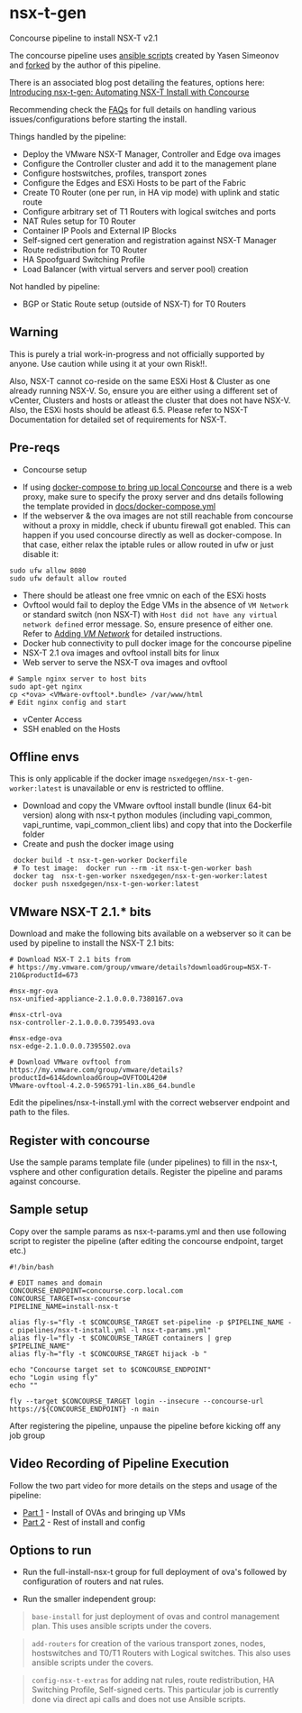 # nsx-t-gen
Concourse pipeline to install NSX-T v2.1

The concourse pipeline uses [ansible scripts](https://github.com/yasensim/nsxt-ansible) created by Yasen Simeonov and [forked](https://github.com/sparameswaran/nsxt-ansible) by the author of this pipeline.

There is an associated blog post detailing the features, options here: [Introducing nsx-t-gen: Automating NSX-T Install with Concourse](https://allthingsmdw.blogspot.com/2018/05/introducing-nsx-t-gen-automating-nsx-t.html)

Recommending check the [FAQs](./docs/faqs.md) for full details on handling various issues/configurations before starting the install.

Things handled by the pipeline:

* Deploy the VMware NSX-T Manager, Controller and Edge ova images
* Configure the Controller cluster and add it to the management plane
* Configure hostswitches, profiles, transport zones
* Configure the Edges and ESXi Hosts to be part of the Fabric
* Create T0 Router (one per run, in HA vip mode) with uplink and static route
* Configure arbitrary set of T1 Routers with logical switches and ports
* NAT Rules setup for T0 Router
* Container IP Pools and External IP Blocks
* Self-signed cert generation and registration against NSX-T Manager
* Route redistribution for T0 Router
* HA Spoofguard Switching Profile
* Load Balancer (with virtual servers and server pool) creation

Not handled by pipeline:

* BGP or Static Route setup (outside of NSX-T) for T0 Routers



## Warning
This is purely a trial work-in-progress and not officially supported by anyone. Use caution while using it at your own Risk!!.

Also, NSX-T cannot co-reside on the same ESXi Host & Cluster as one already running NSX-V. So, ensure you are either using a different set of vCenter, Clusters and hosts or atleast the cluster that does not have NSX-V. Also, the ESXi hosts should be atleast 6.5. Please refer to NSX-T Documentation for detailed set of requirements for NSX-T.

## Pre-reqs
* Concourse setup
- If using [docker-compose to bring up local Concourse](https://github.com/concourse/concourse-docker) and there is a web proxy, make sure to specify the proxy server and dns details following the template provided in [docs/docker-compose.yml](docs/docker-compose.yml)
- If the webserver & the ova images are not still reachable from concourse without a proxy in middle, check if ubuntu firewall got enabled. This can happen if you used concourse directly as well as docker-compose. In that case, either relax the iptable rules or allow routed in ufw or just disable it:
```
sudo ufw allow 8080
sudo ufw default allow routed
```
* There should be atleast one free vmnic on each of the ESXi hosts
* Ovftool would fail to deploy the Edge VMs in the absence of `VM Network` or standard switch (non NSX-T) with `Host did not have any virtual network defined` error message. So, ensure presence of either one.
Refer to [Adding *VM Network*](./docs/add-vm-network.md) for detailed instructions.
* Docker hub connectivity to pull docker image for the concourse pipeline
* NSX-T 2.1 ova images and ovftool install bits for linux
* Web server to serve the NSX-T ova images and ovftool
``` 
# Sample nginx server to host bits
sudo apt-get nginx
cp <*ova> <VMware-ovftool*.bundle> /var/www/html
# Edit nginx config and start
```
* vCenter Access
* SSH enabled on the Hosts

## Offline envs
This is only applicable if the docker image `nsxedgegen/nsx-t-gen-worker:latest` is unavailable or env is restricted to offline. 

* Download and copy the VMware ovftool install bundle (linux 64-bit version) along with nsx-t python modules (including vapi_common, vapi_runtime, vapi_common_client libs) and copy that into the Dockerfile folder
* Create and push the docker image using 
```
 docker build -t nsx-t-gen-worker Dockerfile
 # To test image:  docker run --rm -it nsx-t-gen-worker bash
 docker tag  nsx-t-gen-worker nsxedgegen/nsx-t-gen-worker:latest
 docker push nsxedgegen/nsx-t-gen-worker:latest
```


## VMware NSX-T 2.1.* bits

Download and make the following bits available on a webserver so it can be used by pipeline to install the NSX-T 2.1 bits:

```
# Download NSX-T 2.1 bits from
# https://my.vmware.com/group/vmware/details?downloadGroup=NSX-T-210&productId=673

#nsx-mgr-ova
nsx-unified-appliance-2.1.0.0.0.7380167.ova   

#nsx-ctrl-ova
nsx-controller-2.1.0.0.0.7395493.ova  

#nsx-edge-ova
nsx-edge-2.1.0.0.0.7395502.ova  

# Download VMware ovftool from https://my.vmware.com/group/vmware/details?productId=614&downloadGroup=OVFTOOL420#
VMware-ovftool-4.2.0-5965791-lin.x86_64.bundle  
```

Edit the pipelines/nsx-t-install.yml with the correct webserver endpoint and path to the files.

## Register with concourse   
Use the sample params template file (under pipelines) to fill in the nsx-t, vsphere and other configuration details.
Register the pipeline and params against concourse.

## Sample setup
Copy over the sample params as nsx-t-params.yml and then use following script to register the pipeline (after editing the concourse endpoint, target etc.)

```
#!/bin/bash

# EDIT names and domain 
CONCOURSE_ENDPOINT=concourse.corp.local.com
CONCOURSE_TARGET=nsx-concourse
PIPELINE_NAME=install-nsx-t

alias fly-s="fly -t $CONCOURSE_TARGET set-pipeline -p $PIPELINE_NAME -c pipelines/nsx-t-install.yml -l nsx-t-params.yml"
alias fly-l="fly -t $CONCOURSE_TARGET containers | grep $PIPELINE_NAME"
alias fly-h="fly -t $CONCOURSE_TARGET hijack -b "

echo "Concourse target set to $CONCOURSE_ENDPOINT"
echo "Login using fly"
echo ""

fly --target $CONCOURSE_TARGET login --insecure --concourse-url https://${CONCOURSE_ENDPOINT} -n main

```
After registering the pipeline, unpause the pipeline before kicking off any job group

## Video Recording of Pipeline Execution

Follow the two part video for more details on the steps and usage of the pipeline:
* [Part 1](docs/nsx-t-gen-Part1.mp4)  - Install of OVAs and bringing up VMs
* [Part 2](docs/nsx-t-gen-Part1.mp4) - Rest of install and config

## Options to run
* Run the full-install-nsx-t group for full deployment of ova's followed by configuration of routers and nat rules.

* Run the smaller independent group:
> `base-install` for just deployment of ovas and control management plan.
This uses ansible scripts under the covers.
  
> `add-routers` for creation of the various transport zones, nodes, hostswitches and T0/T1 Routers with Logical switches. This also uses ansible scripts under the covers.

> `config-nsx-t-extras` for adding nat rules, route redistribution, HA Switching Profile, Self-signed certs. This particular job is currently done via direct api calls and does not use Ansible scripts.
